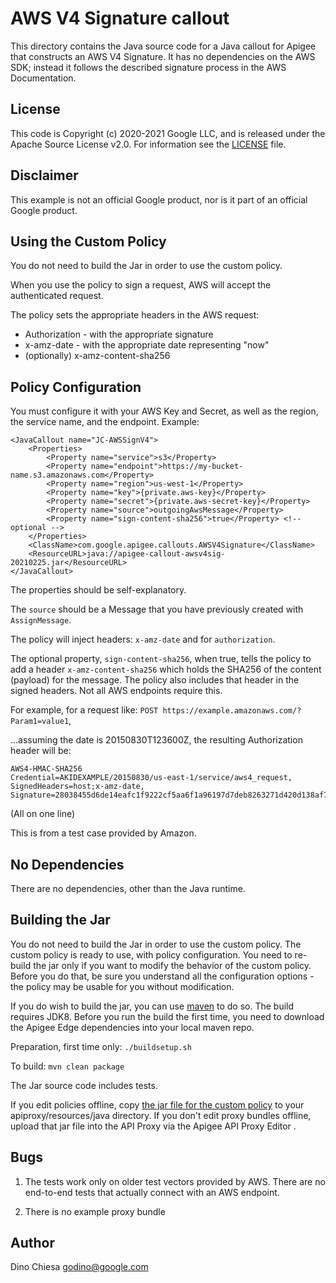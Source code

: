 # AWS V4 Signature callout

This directory contains the Java source code for a Java callout for Apigee
that constructs an AWS V4 Signature. It has no dependencies on the AWS SDK; instead it
follows the described signature process in the AWS Documentation.

## License

This code is Copyright (c) 2020-2021 Google LLC, and is released under the
Apache Source License v2.0. For information see the [LICENSE](LICENSE) file.

## Disclaimer

This example is not an official Google product, nor is it part of an official Google product.

## Using the Custom Policy

You do not need to build the Jar in order to use the custom policy.

When you use the policy to sign a request, AWS will accept the authenticated request.

The policy sets the appropriate headers in the AWS request:
- Authorization - with the appropriate signature
- x-amz-date - with the appropriate date representing "now"
- (optionally) x-amz-content-sha256


## Policy Configuration

You must configure it with your AWS Key and Secret, as well as the region, the service name, and the endpoint.
Example:

```
<JavaCallout name="JC-AWSSignV4">
    <Properties>
        <Property name="service">s3</Property>
        <Property name="endpoint">https://my-bucket-name.s3.amazonaws.com</Property>
        <Property name="region">us-west-1</Property>
        <Property name="key">{private.aws-key}</Property>
        <Property name="secret">{private.aws-secret-key}</Property>
        <Property name="source">outgoingAwsMessage</Property>
        <Property name="sign-content-sha256">true</Property> <!-- optional -->
    </Properties>
    <ClassName>com.google.apigee.callouts.AWSV4Signature</ClassName>
    <ResourceURL>java://apigee-callout-awsv4sig-20210225.jar</ResourceURL>
</JavaCallout>
```

The properties should be self-explanatory.

The `source` should be a Message that you have previously created with `AssignMessage`.

The policy will inject headers: `x-amz-date` and for `authorization`.

The optional property, `sign-content-sha256`, when true, tells the policy to add
a header `x-amz-content-sha256` which holds the SHA256 of the content (payload)
for the message. The policy also includes that header in the signed headers. Not
all AWS endpoints require this.

For example, for a request like: `POST https://example.amazonaws.com/?Param1=value1`,

...assuming the date is 20150830T123600Z, the resulting Authorization header will be:

```
AWS4-HMAC-SHA256
Credential=AKIDEXAMPLE/20150830/us-east-1/service/aws4_request,
SignedHeaders=host;x-amz-date,
Signature=28038455d6de14eafc1f9222cf5aa6f1a96197d7deb8263271d420d138af7f11
```

(All on one line)

This is from a test case provided by Amazon.


## No Dependencies

There are no dependencies, other than the Java runtime.

## Building the Jar

You do not need to build the Jar in order to use the custom policy. The custom policy is
ready to use, with policy configuration. You need to re-build the jar only if you want
to modify the behavior of the custom policy. Before you do that, be sure you understand
all the configuration options - the policy may be usable for you without modification.

If you do wish to build the jar, you can use
[maven](https://maven.apache.org/download.cgi) to do so. The build requires
JDK8. Before you run the build the first time, you need to download the Apigee
Edge dependencies into your local maven repo.

Preparation, first time only: `./buildsetup.sh`

To build: `mvn clean package`

The Jar source code includes tests.

If you edit policies offline, copy [the jar file for the custom
policy](callout/target/apigee-callout-awsv4sig-20210225.jar) to your
apiproxy/resources/java directory.  If you don't edit proxy bundles offline,
upload that jar file into the API Proxy via the Apigee API Proxy Editor .

## Bugs

1. The tests work only on older test vectors provided by AWS.
   There are no end-to-end tests  that actually connect with an AWS endpoint.

2. There is no example proxy bundle


## Author

Dino Chiesa
godino@google.com
